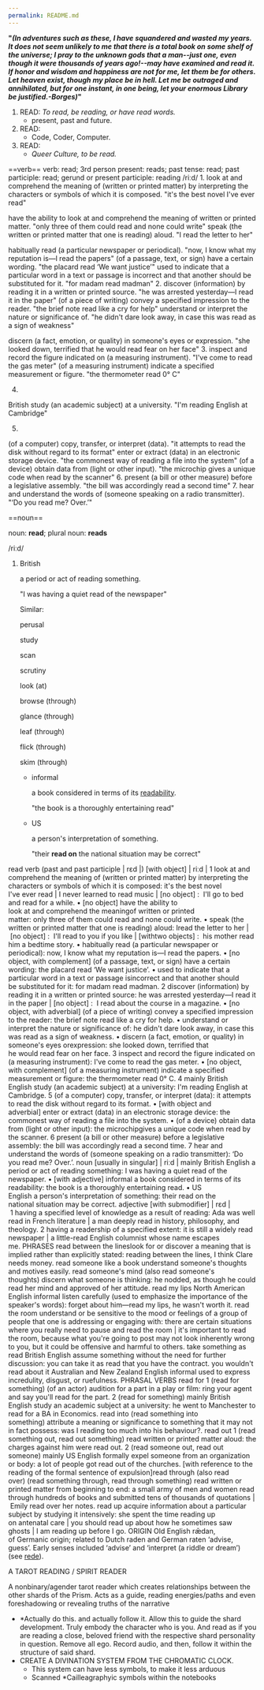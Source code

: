 ```yaml
---
permalink: README.md
---
```


**"*(In adventures such as these, I have squandered and wasted my years. It does not seem unlikely to me that there is a total book on some shelf of the universe; I pray to the unknown gods that a man--just one, even though it were thousands of years ago!--may have examined and read it. If honor and wisdom and happiness are not for me, let them be for others. Let heaven exist, though my place be in hell. Let me be outraged and annihilated, but for one instant, in one being, let your enormous Library be justified.-Borges)*"**

1. READ: *To read, be reading, or have read words.*
   * present, past and future.
1. READ:
   * Code, Coder, Computer.
1. READ:
   * *Queer Culture, to be read.*

==verb==
verb: read; 3rd person present: reads; past tense: read; past participle: read; gerund or present participle: reading
/riːd/
1.
look at and comprehend the meaning of (written or printed matter) by interpreting the characters or symbols of which it is composed.
"it's the best novel I've ever read"

have the ability to look at and comprehend the meaning of written or printed matter.
"only three of them could read and none could write"
speak (the written or printed matter that one is reading) aloud.
"I read the letter to her"

habitually read (a particular newspaper or periodical).
"now, I know what my reputation is—I read the papers"
(of a passage, text, or sign) have a certain wording.
"the placard read ‘We want justice’"
used to indicate that a particular word in a text or passage is incorrect and that another should be substituted for it.
"for madam read madman"
2.
discover (information) by reading it in a written or printed source.
"he was arrested yesterday—I read it in the paper"
(of a piece of writing) convey a specified impression to the reader.
"the brief note read like a cry for help"
understand or interpret the nature or significance of.
"he didn't dare look away, in case this was read as a sign of weakness"

discern (a fact, emotion, or quality) in someone's eyes or expression.
"she looked down, terrified that he would read fear on her face"
3.
inspect and record the figure indicated on (a measuring instrument).
"I've come to read the gas meter"
(of a measuring instrument) indicate a specified measurement or figure.
"the thermometer read 0° C"

4. 

British
study (an academic subject) at a university.
"I'm reading English at Cambridge"

5. 

(of a computer) copy, transfer, or interpret (data).
"it attempts to read the disk without regard to its format"
enter or extract (data) in an electronic storage device.
"the commonest way of reading a file into the system"
(of a device) obtain data from (light or other input).
"the microchip gives a unique code when read by the scanner"
6.
present (a bill or other measure) before a legislative assembly.
"the bill was accordingly read a second time"
7.
hear and understand the words of (someone speaking on a radio transmitter).
"‘Do you read me? Over.’"

==noun==

noun: **read**; plural noun: **reads**

/riːd/

1. British
   
   a period or act of reading something.
   
   "I was having a quiet read of the newspaper"
   
   Similar:
   
   perusal
   
   study
   
   scan
   
   scrutiny
   
   look (at)
   
   browse (through)
   
   glance (through)
   
   leaf (through)
   
   flick (through)
   
   skim (through)
   
   * informal
     
     a book considered in terms of its [readability](https://www.google.com/search?sca_esv=f4c7e32cb0632b69&sxsrf=ADLYWII0tFzsLjBpm1lk2-rLR8Ili-tTBQ:1731344303997&q=readability&si=ACC90nwKPQWKXvO0LWGU61hOTgoDsJWDKjN8Tbh0o5MTf4tiGPaF_xZCVtyD2_NowdF1AYWouzvyAyoN1d3h49rtBL5HWrJo6XdCQC8uXKtCX2T2bJcY_ng%3D&expnd=1&sa=X&ved=2ahUKEwjc2eSR4NSJAxW3VEEAHaLxAMQQyecJegUIOBCWAQ).
     
     "the book is a thoroughly entertaining read"
   
   * US
     
     a person's interpretation of something.
     
     "their **read on** the national situation may be correct"

read verb (past and past participle | rɛd |) \[with object\] | riːd | 1 look at and comprehend the meaning of (written or printed matter) by interpreting the characters or symbols of which it is composed: it's the best novel I've ever read | I never learned to read music | \[no object\] :  I'll go to bed and read for a while. • \[no object\] have the ability to look at and comprehend the meaningof written or printed matter: only three of them could read and none could write. • speak (the written or printed matter that one is reading) aloud: Iread the letter to her | \[no object\] :  I'll read to you if you like | \[withtwo objects\] :  his mother read him a bedtime story. • habitually read (a particular newspaper or periodical): now, I know what my reputation is—I read the papers. • \[no object, with complement\] (of a passage, text, or sign) have a certain wording: the placard read ‘We want justice’. • used to indicate that a particular word in a text or passage isincorrect and that another should be substituted for it: for madam read madman. 2 discover (information) by reading it in a written or printed source: he was arrested yesterday—I read it in the paper | \[no object\] :  I read about the course in a magazine. • \[no object, with adverbial\] (of a piece of writing) convey a specified impression to the reader: the brief note read like a cry for help. • understand or interpret the nature or significance of: he didn't dare look away, in case this was read as a sign of weakness. • discern (a fact, emotion, or quality) in someone's eyes orexpression: she looked down, terrified that he would read fear on her face. 3 inspect and record the figure indicated on (a measuring instrument): I've come to read the gas meter. • \[no object, with complement\] (of a measuring instrument) indicate a specified measurement or figure: the thermometer read 0° C. 4 mainly British English study (an academic subject) at a university: I'm reading English at Cambridge. 5 (of a computer) copy, transfer, or interpret (data): it attempts to read the disk without regard to its format. • \[with object and adverbial\] enter or extract (data) in an electronic storage device: the commonest way of reading a file into the system. • (of a device) obtain data from (light or other input): the microchipgives a unique code when read by the scanner. 6 present (a bill or other measure) before a legislative assembly: the bill was accordingly read a second time. 7 hear and understand the words of (someone speaking on a radio transmitter): ‘Do you read me? Over.’. noun \[usually in singular\] | riːd | mainly British English a period or act of reading something: I was having a quiet read of the newspaper. • \[with adjective\] informal a book considered in terms of its readability: the book is a thoroughly entertaining read. • US English a person's interpretation of something: their read on the national situation may be correct. adjective \[with submodifier\] | rɛd | 1 having a specified level of knowledge as a result of reading: Ada was well read in French literature | a man deeply read in history, philosophy, and theology. 2 having a readership of a specified extent: it is still a widely read newspaper | a little-read English columnist whose name escapes me. PHRASES read between the lineslook for or discover a meaning that is implied rather than explicitly stated: reading between the lines, I think Clare needs money. read someone like a book understand someone's thoughts and motives easily. read someone's mind (also read someone's thoughts) discern what someone is thinking: he nodded, as though he could read her mind and approved of her attitude. read my lips North American English informal listen carefully (used to emphasize the importance of the speaker's words): forget about him—read my lips, he wasn't worth it. read the room understand or be sensitive to the mood or feelings of a group of people that one is addressing or engaging with: there are certain situations where you really need to pause and read the room | it's important to read the room, because what you're going to post may not look inherently wrong to you, but it could be offensive and harmful to others. take something as read British English assume something without the need for further discussion: you can take it as read that you have the contract. you wouldn't read about it Australian and New Zealand English informal used to express incredulity, disgust, or ruefulness. PHRASAL VERBS read for 1 (read for something) (of an actor) audition for a part in a play or film: ring your agent and say you'll read for the part. 2 (read for something) mainly British English study an academic subject at a university: he went to Manchester to read for a BA in Economics. read into (read something into something) attribute a meaning or significance to something that it may not in fact possess: was I reading too much into his behaviour?. read out 1 (read something out, read out something) read written or printed matter aloud: the charges against him were read out. 2 (read someone out, read out someone) mainly US English formally expel someone from an organization or body: a lot of people got read out of the churches. \[with reference to the reading of the formal sentence of expulsion\]read through (also read over) (read something through, read through something) read written or printed matter from beginning to end: a small army of men and women read through hundreds of books and submitted tens of thousands of quotations | Emily read over her notes. read up acquire information about a particular subject by studying it intensively: she spent the time reading up on antenatal care | you should read up about how he sometimes saw ghosts | I am reading up before I go. ORIGIN Old English rǣdan, of Germanic origin; related to Dutch raden and German raten ‘advise, guess’. Early senses included ‘advise’ and ‘interpret (a riddle or dream’) (see [rede](x-dictionary:r:m_en_gbus0853300:com.apple.dictionary.ODE:rede "rede")).

A TAROT READING / SPIRIT READER

A nonbinary/agender tarot reader which creates relationships between the other shards of the Prism.
Acts as a guide, reading energies/paths and even foreshadowing or revealing truths of the narrative

* \*Actually do this. and actually follow it. Allow this to guide the shard development. Truly embody the character who is you. And read as if you are reading a close, beloved friend with the respective shard personality in question. Remove all ego. Record audio, and then, follow it within the structure of said shard.
* CREATE A DIVINATION SYSTEM FROM THE CHROMATIC CLOCK.
  * This system can have less symbols, to make it less arduous
  * Scanned \*Cailleagraphyic symbols  within the notebooks
